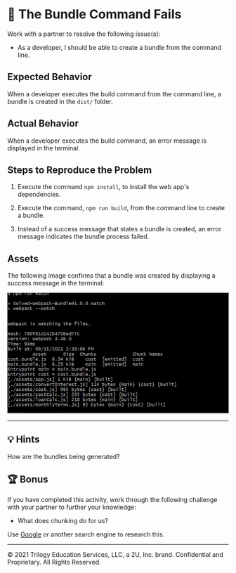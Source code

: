 # 🐛 The Bundle Command Fails

Work with a partner to resolve the following issue(s):

* As a developer, I should be able to create a bundle from the command line.

## Expected Behavior

When a developer executes the build command from the command line, a bundle is created in the `dist/` folder.

## Actual Behavior

When a developer executes the build command, an error message is displayed in the terminal.

## Steps to Reproduce the Problem

1. Execute the command `npm install`, to install the web app's dependencies.

2. Execute the command, `npm run build`, from the command line to create a bundle.

3. Instead of a success message that states a bundle is created, an error message indicates the bundle process failed.

## Assets

The following image confirms that a bundle was created by displaying a success message in the terminal:

![Command line successfully compiling our web application.](./Assets/chunks.png)

---

## 💡 Hints

How are the bundles being generated?

## 🏆 Bonus

If you have completed this activity, work through the following challenge with your partner to further your knowledge:

* What does chunking do for us?

Use [Google](https://www.google.com) or another search engine to research this.

---
© 2021 Trilogy Education Services, LLC, a 2U, Inc. brand. Confidential and Proprietary. All Rights Reserved.
